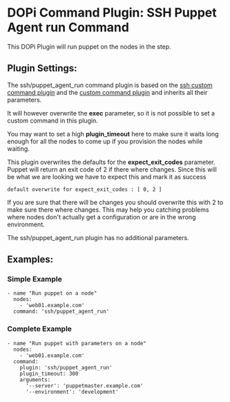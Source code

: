 # DOPi Command Plugin: SSH Puppet Agent run Command

This DOPi Plugin will run puppet on the nodes in the step.

## Plugin Settings:

The ssh/puppet_agent_run command plugin is based on the
[ssh custom command plugin](doc/plugins/ssh/custom.md) and the
[custom command plugin](doc/plugins/custom.md) and inherits all their
parameters.

It will however overwrite the **exec** parameter, so it is not possible to
set a custom command in this plugin.

You may want to set a high **plugin_timeout** here to make sure it waits
long enough for all the nodes to come up if you provision the nodes while
waiting.

This plugin overwrites the defaults for the **expect_exit_codes** parameter.
Puppet will return an exit code of 2 if there where changes. Since this will
be what we are looking we have to expect this and mark it as success

`default overwrite for expect_exit_codes : [ 0, 2 ]`

If you are sure that there will be changes you should overwrite this with 2
to make sure there where changes. This may help you catching problems where
nodes don't actually get a configuration or are in the wrong environment.

The ssh/puppet_agent_run plugin has no additional parameters.

## Examples:

### Simple Example

    - name "Run puppet on a node"
      nodes:
        - 'web01.example.com'
      command: 'ssh/puppet_agent_run'

### Complete Example

    - name "Run puppet with parameters on a node"
      nodes:
        - 'web01.example.com'
      command:
        plugin: 'ssh/puppet_agent_run'
        plugin_timeout: 300
        arguments:
          '--server': 'puppetmaster.example.com'
          '--environment': 'development'
